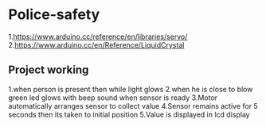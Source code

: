 # Police-safety
1.https://www.arduino.cc/reference/en/libraries/servo/
2.https://www.arduino.cc/en/Reference/LiquidCrystal
## Project working
1.when person is present then while light glows
2.when he is close to blow green led glows with beep sound when sensor is ready
3.Motor automatically arranges sensor to collect value
4.Sensor remains active for 5 seconds then its taken to initial position
5.Value is displayed in lcd display
